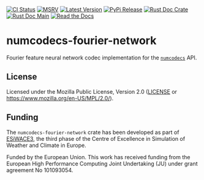 [![CI Status]][workflow] [![MSRV]][repo] [![Latest Version]][crates.io] [![PyPi Release]][pypi] [![Rust Doc Crate]][docs.rs] [![Rust Doc Main]][docs] [![Read the Docs]][rtdocs]

[CI Status]: https://img.shields.io/github/actions/workflow/status/juntyr/numcodecs-rs/ci.yml?branch=main
[workflow]: https://github.com/juntyr/numcodecs-rs/actions/workflows/ci.yml?query=branch%3Amain

[MSRV]: https://img.shields.io/badge/MSRV-1.86.0-blue
[repo]: https://github.com/juntyr/numcodecs-rs

[Latest Version]: https://img.shields.io/crates/v/numcodecs-fourier-network
[crates.io]: https://crates.io/crates/numcodecs-fourier-network

[PyPi Release]: https://img.shields.io/pypi/v/numcodecs-wasm-fourier-network.svg
[pypi]: https://pypi.python.org/pypi/numcodecs-wasm-fourier-network

[Rust Doc Crate]: https://img.shields.io/docsrs/numcodecs-fourier-network
[docs.rs]: https://docs.rs/numcodecs-fourier-network/

[Rust Doc Main]: https://img.shields.io/badge/docs-main-blue
[docs]: https://juntyr.github.io/numcodecs-rs/numcodecs_fourier_network

[Read the Docs]: https://img.shields.io/readthedocs/numcodecs-wasm?label=readthedocs
[rtdocs]: https://numcodecs-wasm.readthedocs.io/en/stable/api/numcodecs_wasm_fourier_network/

# numcodecs-fourier-network

Fourier feature neural network codec implementation for the [`numcodecs`] API.

[`numcodecs`]: https://docs.rs/numcodecs/0.2/numcodecs/

## License

Licensed under the Mozilla Public License, Version 2.0 ([LICENSE](LICENSE) or https://www.mozilla.org/en-US/MPL/2.0/).

## Funding

The `numcodecs-fourier-network` crate has been developed as part of [ESiWACE3](https://www.esiwace.eu), the third phase of the Centre of Excellence in Simulation of Weather and Climate in Europe.

Funded by the European Union. This work has received funding from the European High Performance Computing Joint Undertaking (JU) under grant agreement No 101093054.
